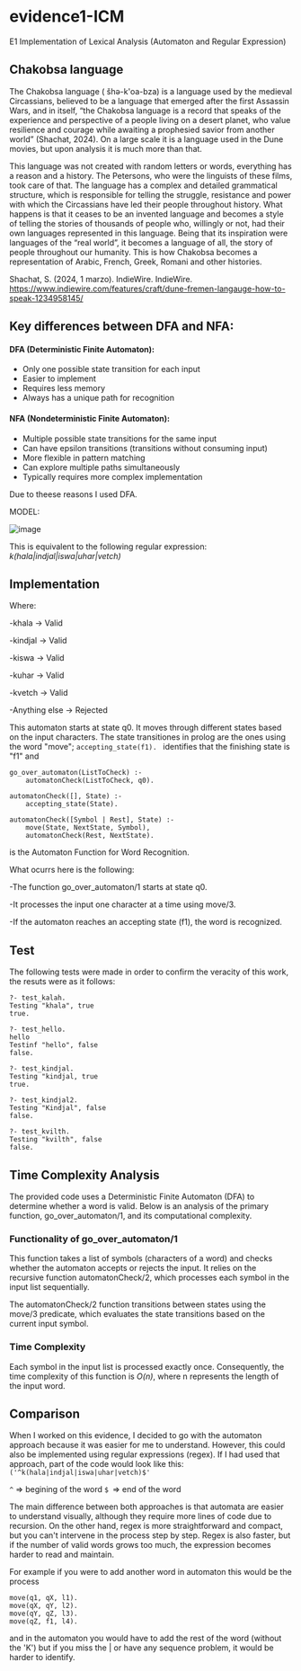 # evidence1-ICM
E1 Implementation of Lexical Analysis (Automaton and Regular Expression)


## Chakobsa language
The Chakobsa language ( šhə-k'oa-bza) is a language used by the medieval Circassians, believed to be a language that emerged after the first Assassin Wars, and in itself, “the Chakobsa language is a record that speaks of the experience and perspective of a people living on a desert planet, who value resilience and courage while awaiting a prophesied savior from another world” (Shachat, 2024). On a large scale it is a language used in the Dune movies, but upon analysis it is much more than that.

This language was not created with random letters or words, everything has a reason and a history. The Petersons, who were the linguists of these films, took care of that. The language has a complex and detailed grammatical structure, which is responsible for telling the struggle, resistance and power with which the Circassians have led their people throughout history. What happens is that it ceases to be an invented language and becomes a style of telling the stories of thousands of people who, willingly or not, had their own languages represented in this language. Being that its inspiration were languages of the “real world”, it becomes a language of all, the story of people throughout our humanity. This is how Chakobsa becomes a representation of Arabic, French, Greek, Romani and other histories.

Shachat, S. (2024, 1 marzo). IndieWire. IndieWire. https://www.indiewire.com/features/craft/dune-fremen-langauge-how-to-speak-1234958145/ 


## Key differences between DFA and NFA:

#### DFA (Deterministic Finite Automaton):

+ Only one possible state transition for each input
+ Easier to implement
+ Requires less memory
+ Always has a unique path for recognition


#### NFA (Nondeterministic Finite Automaton):


+ Multiple possible state transitions for the same input
+ Can have epsilon transitions (transitions without consuming input)
+ More flexible in pattern matching
+ Can explore multiple paths simultaneously
+ Typically requires more complex implementation

Due to theese reasons I used DFA.


MODEL:

![image](https://github.com/user-attachments/assets/899b19df-9e1c-4cb3-81de-a2b046e36c4e)


This is equivalent to the following regular expression:  _k(hala|indjal|iswa|uhar|vetch)_

## Implementation
Where: 

-khala → Valid

-kindjal → Valid

-kiswa → Valid

-kuhar → Valid

-kvetch → Valid

-Anything else → Rejected

This automaton starts at state q0. It moves through different states based on the input characters.
The state transitiones in prolog are the ones using the word "move"; ```accepting_state(f1). ```
identifies that the finishing state is "f1" and 
```
go_over_automaton(ListToCheck) :-
    automatonCheck(ListToCheck, q0).

automatonCheck([], State) :-
    accepting_state(State).

automatonCheck([Symbol | Rest], State) :-
    move(State, NextState, Symbol),
    automatonCheck(Rest, NextState).
```
is the Automaton Function for Word Recognition. 

What ocurrs here is the following:

-The function go_over_automaton/1 starts at state q0.

-It processes the input one character at a time using move/3.

-If the automaton reaches an accepting state (f1), the word is recognized.


## Test

The following tests were made in order to confirm the veracity of this work, the resuts were as it follows:

```
?- test_kalah.
Testing "khala", true
true.
```

```
?- test_hello.
hello
Testinf "hello", false
false.
```

```
?- test_kindjal.
Testing "kindjal, true
true.
```

```
?- test_kindjal2.
Testing "Kindjal", false
false.
```

```
?- test_kvilth.
Testing "kvilth", false
false.
```

## Time Complexity Analysis

The provided code uses a Deterministic Finite Automaton (DFA) to determine whether a word is valid. Below is an analysis of the primary function, go_over_automaton/1, and its computational complexity.


### Functionality of go_over_automaton/1

This function takes a list of symbols (characters of a word) and checks whether the automaton accepts or rejects the input. It relies on the recursive function automatonCheck/2, which processes each symbol in the input list sequentially.


The automatonCheck/2 function transitions between states using the move/3 predicate, which evaluates the state transitions based on the current input symbol.


### Time Complexity
Each symbol in the input list is processed exactly once. Consequently, the time complexity of this function is _O(n)_, where n represents the length of the input word.

## Comparison
When I worked on this evidence, I decided to go with the automaton approach because it was easier for me to understand. However, this could also be implemented using regular expressions (regex). If I had used that approach, part of the code would look like this: ``` ('^k(hala|indjal|iswa|uhar|vetch)$' ``` 

```^``` => begining of the word
```$ ```=> end of the word

The main difference between both approaches is that automata are easier to understand visually, although they require more lines of code due to recursion. On the other hand, regex is more straightforward and compact, but you can't intervene in the process step by step. Regex is also faster, but if the number of valid words grows too much, the expression becomes harder to read and maintain.

For example if you were to add another word in automaton this would be the process
```
move(q1, qX, l1).
move(qX, qY, l2).
move(qY, qZ, l3).
move(qZ, f1, l4).
```
and in the automaton you would have to add the rest of the word (without the 'K') but if you miss the | or have any sequence problem, it would be harder to identify.
